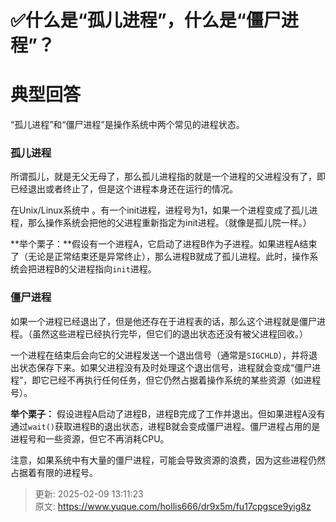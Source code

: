 # ✅什么是“孤儿进程”，什么是“僵尸进程”？

# 典型回答


“孤儿进程”和“僵尸进程”是操作系统中两个常见的进程状态。



### 孤儿进程


所谓孤儿，就是无父无母了，那么孤儿进程指的就是一个进程的父进程没有了，即已经退出或者终止了，但是这个进程本身还在运行的情况。



 在Unix/Linux系统中 。有一个init进程，进程号为1，如果一个进程变成了孤儿进程，那么操作系统会把他的父进程重新指定为init进程。（就像是孤儿院一样。）



**举个栗子：**假设有一个进程A，它启动了进程B作为子进程。如果进程A结束了（无论是正常结束还是异常终止），那么进程B就成了孤儿进程。此时，操作系统会把进程B的父进程指向`init`进程。  



### 僵尸进程


如果一个进程已经退出了，但是他还存在于进程表的话，那么这个进程就是僵尸进程。（虽然这些进程已经执行完毕，但它们的退出状态还没有被父进程回收。）



一个进程在结束后会向它的父进程发送一个退出信号（通常是`SIGCHLD`），并将退出状态保存下来。如果父进程没有及时处理这个退出信号，进程就会变成“僵尸进程”，即它已经不再执行任何任务，但它仍然占据着操作系统的某些资源（如进程号）。



**举个栗子：** 假设进程A启动了进程B，进程B完成了工作并退出。但如果进程A没有通过`wait()`获取进程B的退出状态，进程B就会变成僵尸进程。僵尸进程占用的是进程号和一些资源，但它不再消耗CPU。



 注意，如果系统中有大量的僵尸进程，可能会导致资源的浪费，因为这些进程仍然占据着有限的进程号。  



> 更新: 2025-02-09 13:11:23  
> 原文: <https://www.yuque.com/hollis666/dr9x5m/fu17cpgsce9yig8z>